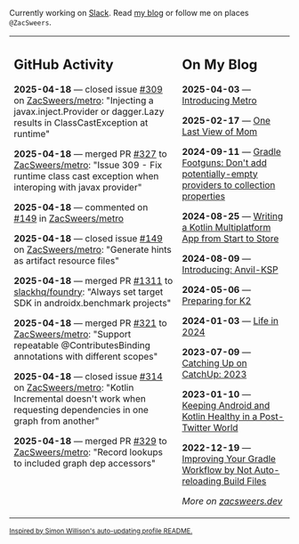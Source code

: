 Currently working on [Slack](https://slack.com/). Read [my blog](https://zacsweers.dev/) or follow me on places `@ZacSweers`.

<table><tr><td valign="top" width="60%">

## GitHub Activity
<!-- githubActivity starts -->
**2025-04-18** — closed issue [#309](https://github.com/ZacSweers/metro/issues/309) on [ZacSweers/metro](https://github.com/ZacSweers/metro): "Injecting a javax.inject.Provider or dagger.Lazy results in ClassCastException at runtime"

**2025-04-18** — merged PR [#327](https://github.com/ZacSweers/metro/pull/327) to [ZacSweers/metro](https://github.com/ZacSweers/metro): "Issue 309 - Fix runtime class cast exception when interoping with javax provider"

**2025-04-18** — commented on [#149](https://github.com/ZacSweers/metro/issues/149#issuecomment-2816402220) in [ZacSweers/metro](https://github.com/ZacSweers/metro)

**2025-04-18** — closed issue [#149](https://github.com/ZacSweers/metro/issues/149) on [ZacSweers/metro](https://github.com/ZacSweers/metro): "Generate hints as artifact resource files"

**2025-04-18** — merged PR [#1311](https://github.com/slackhq/foundry/pull/1311) to [slackhq/foundry](https://github.com/slackhq/foundry): "Always set target SDK in androidx.benchmark projects"

**2025-04-18** — merged PR [#321](https://github.com/ZacSweers/metro/pull/321) to [ZacSweers/metro](https://github.com/ZacSweers/metro): "Support repeatable @ContributesBinding annotations with different scopes"

**2025-04-18** — closed issue [#314](https://github.com/ZacSweers/metro/issues/314) on [ZacSweers/metro](https://github.com/ZacSweers/metro): "Kotlin Incremental doesn't work when requesting dependencies in one graph from another"

**2025-04-18** — merged PR [#329](https://github.com/ZacSweers/metro/pull/329) to [ZacSweers/metro](https://github.com/ZacSweers/metro): "Record lookups to included graph dep accessors"
<!-- githubActivity ends -->
</td><td valign="top" width="40%">

## On My Blog
<!-- blog starts -->
**2025-04-03** — [Introducing Metro](https://www.zacsweers.dev/introducing-metro/)

**2025-02-17** — [One Last View of Mom](https://www.zacsweers.dev/one-last-view-of-mom/)

**2024-09-11** — [Gradle Footguns: Don't add potentially-empty providers to collection properties](https://www.zacsweers.dev/gradle-footgun-adding-empty-providers-to-collection-properties/)

**2024-08-25** — [Writing a Kotlin Multiplatform App from Start to Store](https://www.zacsweers.dev/writing-a-kotlin-multiplatform-app-from-start-to-store/)

**2024-08-09** — [Introducing: Anvil-KSP](https://www.zacsweers.dev/introducing-anvil-ksp/)

**2024-05-06** — [Preparing for K2](https://www.zacsweers.dev/preparing-for-k2/)

**2024-01-03** — [Life in 2024](https://www.zacsweers.dev/life-in-2024/)

**2023-07-09** — [Catching Up on CatchUp: 2023](https://www.zacsweers.dev/catching-up-on-catchup-2023/)

**2023-01-10** — [Keeping Android and Kotlin Healthy in a Post-Twitter World](https://www.zacsweers.dev/keeping-android-healthy/)

**2022-12-19** — [Improving Your Gradle Workflow by Not Auto-reloading Build Files](https://www.zacsweers.dev/improving-your-workflow-by-not-auto-reloading-build-files/)
<!-- blog ends -->
_More on [zacsweers.dev](https://zacsweers.dev/)_
</td></tr></table>

<sub><a href="https://simonwillison.net/2020/Jul/10/self-updating-profile-readme/">Inspired by Simon Willison's auto-updating profile README.</a></sub>